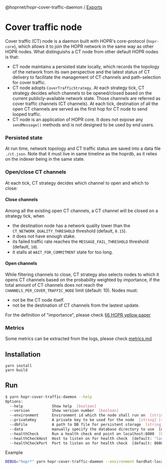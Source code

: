 @hoprnet/hopr-cover-traffic-daemon / [Exports](modules.md)

# Cover traffic node

Cover traffic (CT) node is a daemon built with HOPR's core-protocol (`hopr-core`), which allows it to join the HOPR network in the same way as other HOPR nodes. What distinguishs a CT node from other default HOPR nodes is that:

- CT node maintains a persisted state locally, which records the topology of the network from its own perspective and the latest status of CT delivery to facilitate the management of CT channels and path-selection for cover traffic.
- CT node adopts `CoverTrafficStrategy`. At each strategy tick, CT strategy decides which channels to be opened/closed based on the current publicly-available network state. Those channels are referred as cover traffic channels (CT channels). At each tick, destination of all the open CT channels are served as the first hop for CT node to send looped traffic.
- CT node is an application of HOPR core. It does not expose any `sendMessage()` methods and is not designed to be used by end users.

### Persisted state

At run time, network topology and CT traffic status are saved into a data file `./ct.json`. Note that it must live in same timeline as the hoprdb, as it relies on the indexer being in the same state.

### Open/close CT channels

At each tick, CT strategy decides which channel to open and which to close:

#### Close channels

Among all the existing open CT channels, a CT channel will be closed on a strategy tick, when

- the destination node has a network quality lower than the `CT_NETWORK_QUALITY_THRESHOLD` threshold (default, `0.15`).
- it does not have enough stake.
- its failed traffic rate reaches the `MESSAGE_FAIL_THRESHOLD` threshold (default, `10`).
- it stalls at `WAIT_FOR_COMMITMENT` state for too long.

#### Open channels

While filtering channels to close, CT strategy also selects nodes to which it opens CT channels based on the probability weighted by importance, if the total amount of CT channels does not reach the `CHANNELS_PER_COVER_TRAFFIC_NODE` limit (default: 10). Nodes must:

- not be the CT node itself.
- not be the destination of CT channels from the lastest update.

For the definition of "importance", please check [§6 HOPR yellow paper](https://github.com/hoprnet/hoprnet/blob/master/docs/yellowpaper/yellowpaper.pdf)

### Metrics

Some metrics can be extracted from the logs, please check [metrics.md](./metrics.md)

## Installation

```
yarn install
yarn build
```

## Run

```sh
$ yarn hopr-cover-traffic-daemon --help
Options:
  --help             Show help  [boolean]
  --version          Show version number  [boolean]
  --environment      Environment id which the node shall run on  [string] [choices: "hardhat-localhost", "hardhat-localhost2", "master-goerli", "debug-goerli", "tuttlingen", "prague", "budapest", "athens", "lisbon", "ouagadougou"] [default: ""]
  --privateKey       A private key to be used for the node  [string] [required]
  --dbFile           A path to DB file for persistent storage  [string] [default: "./ct.json"]
  --data             manually specify the database directory to use  [default: ""]
  --healthCheck      Run a health check end point on localhost:8080  [boolean] [default: false]
  --healthCheckHost  Host to listen on for health check  [default: "localhost"]
  --healthCheckPort  Port to listen on for health check  [default: 8080]
```

Example

```sh
DEBUG="hopr*" yarn hopr-cover-traffic-daemon --environment hardhat-localhost --privateKey 0xcb1e5d91d46eb54a477a7eefec9c87a1575e3e5384d38f990f19c09aa8ddd332 --healthCheckHost "127.0.0.1" --healthCheckPort 20000
```
